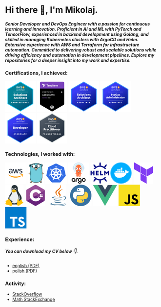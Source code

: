 <h1>Hi there 👋, I'm Mikolaj.</h1>
<h5>Senior Developer and DevOps Engineer with a passion for continuous learning and innovation. Proficient in AI and ML with PyTorch and TensorFlow, experienced in backend development using Golang, and skilled in managing Kubernetes clusters with ArgoCD and Helm. Extensive experience with AWS and Terraform for infrastructure automation. Committed to delivering robust and scalable solutions while driving efficiency and automation in development pipelines. Explore my repositories for a deeper insight into my work and expertise.</h5>
<h3>Certifications, I achieved:</h3>
<p align="left">
  <img style="object-fit: contain;" src="./img/AWS-Certified-Solutions-Architect-Professional.png" width="100" height="100" alt="cs">
  <img style="object-fit: contain;" src="./img/Terraform-Certified-Associate.png" width="100" height="100" alt="cs">
  <img style="object-fit: contain;" src="./img/AWS-Certified-Solutions-Architect-Associate.png" width="100" height="100" alt="cs">
  <img style="object-fit: contain;" src="./img/AWS-Certified-SysOps-Administrator-Associate.png" width="100" height="100" alt="cs">
  <img style="object-fit: contain;" src="./img/AWS-Certified-Developer-Associate.png" width="100" height="100" alt="cs">
  <img style="object-fit: contain;" src="./img/AWS-Certified-Cloud-Practitioner.png" width="100" height="100" alt="cs">
</p>

<h3>Technologies, I worked with:</h3>
<p align="left">
  <img style="object-fit: contain;" src="./img/aws.png" height="70" alt="cs">
  <img style="object-fit: contain;" src="./img/go.png" height="70" alt="cs">
  <img style="object-fit: contain;" src="./img/k8s.png" height="70" alt="cs">
  <img style="object-fit: contain;" src="./img/argo.png" height="70" alt="cs">
  <img style="object-fit: contain;" src="./img/helm.png" height="70" alt="cs">
  <img style="object-fit: contain;" src="./img/docker.png" width="70" height="70" alt="cs">
  <img style="object-fit: contain;" src="./img/terraform.png" width="70" height="70" alt="cs">
  <img style="object-fit: contain;" src="./img/linux.png" height="70" alt="cs">
  <img style="object-fit: contain;" src="./img/cs.png" width="70" height="70" alt="cs">
  <img style="object-fit: contain;" src="./img/java.png" width="70" height="70" alt="cs">
  <img style="object-fit: contain;" src="./img/py.png" width="70" height="70" alt="cs">
  <img style="object-fit: contain;" src="./img/vue.png" height="70" alt="cs">
  <img style="object-fit: contain;" src="./img/js.png" height="70" alt="cs">
  <img style="object-fit: contain;" src="./img/ts.png" height="70" alt="cs">
</p>
<h3>Experience:</h3>
<h5>You can download my CV below 👇.</h5>
<ul>
  <li>
    <a href="https://github.com/mikolajsemeniuk/mikolajsemeniuk/blob/main/cvs/cv_mikolaj_semeniuk_en.pdf">
      english (PDF)
    </a>
  </li>
  <li>
    <a href="https://github.com/mikolajsemeniuk/mikolajsemeniuk/blob/main/cvs/cv_mikolaj_semeniuk_pl.pdf">
      polish (PDF)
    </a>
  </li>
 </ul>
 <h3>Activity:</h3>
 <ul>
  <li>
    <a href="https://stackoverflow.com/users/13947931/mikolaj-semeniuk">
      StackOverflow
    </a>
  </li>
  <li>
    <a href="https://math.stackexchange.com/users/872720/mikolaj-semeniuk">
      Math StackExchange
    </a>
  </li>
 </ul>
